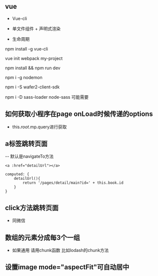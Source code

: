 ## vue

- Vue-cli

- 单文件组件 + 声明式渲染

- 生命周期


npm install -g vue-cli

vue init webpack my-project

npm install && npm run dev


npm i -g nodemon

npm i -S wafer2-client-sdk

npm i -D sass-loader node-sass    可能需要




## 如何获取小程序在page onLoad时候传递的options

- this.$root.$mp.query进行获取



## a标签跳转页面

-- 默认是navigateTo方法

```
<a :href="detailUrl"></a>

computed: {
    detailUrl(){
        return '/pages/detail/main?id=' + this.book.id
    }
}

```


## click方法跳转页面

- 同微信



## 数组的元素分成每3个一组

- 如果通用    请用chunk函数    比如lodash的chunk方法



## 设置image mode="aspectFit"可自动居中